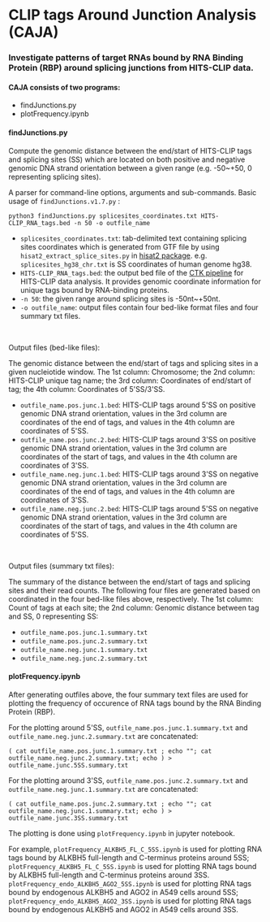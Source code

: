 # CLIP tags Around Junction Analysis (CAJA)
### Investigate patterns of target RNAs bound by RNA Binding Protein (RBP) around splicing junctions from HITS-CLIP data.

#### CAJA consists of two programs: 
- findJunctions.py
- plotFrequency.ipynb

#### findJunctions.py
Compute the genomic distance between the end/start of HITS-CLIP tags and splicing sites (SS) which are located on both positive and negative genomic DNA strand orientation between a given range (e.g. -50~+50, 0 representing splicing sites).<br />

A parser for command-line options, arguments and sub-commands. Basic usage of `findJunctions.v1.7.py` :<br />

```console
python3 findJunctions.py splicesites_coordinates.txt HITS-CLIP_RNA_tags.bed -n 50 -o outfile_name
```

- `splicesites_coordinates.txt`: tab-delimited text containing splicing sites coordinates which is generated from GTF file by using `hisat2_extract_splice_sites.py` in [hisat2 package](https://github.com/DaehwanKimLab/hisat2). e.g. `splicesites_hg38_chr.txt` is SS coordinates of human genome hg38.
- `HITS-CLIP_RNA_tags.bed`: the output bed file of the [CTK pipeline](https://github.com/chaolinzhanglab/ctk) for HITS-CLIP data analysis. It provides genomic coordinate information for unique tags bound by RNA-binding proteins.
- `-n 50`: the given range around splicing sites is -50nt~+50nt.
- `-o outfile_name`: output files contain four bed-like format files and four summary txt files.

<br />

Output files (bed-like files):<br />

The genomic distance between the end/start of tags and splicing sites in a given nucleiotide window. The 1st column: Chromosome; the 2nd column: HITS-CLIP unique tag name; the 3rd column: Coordinates of end/start of tag; the 4th column: Coordinates of 5'SS/3'SS.

- `outfile_name.pos.junc.1.bed`: HITS-CLIP tags around 5'SS on positive genomic DNA strand orientation, values in the 3rd column are coordinates of the end of tags, and values in the 4th column are coordinates of 5'SS.
- `outfile_name.pos.junc.2.bed`: HITS-CLIP tags around 3'SS on positive genomic DNA strand orientation, values in the 3rd column are coordinates of the start of tags, and values in the 4th column are coordinates of 3'SS.
- `outfile_name.neg.junc.1.bed`: HITS-CLIP tags around 3'SS on negative genomic DNA strand orientation, values in the 3rd column are coordinates of the end of tags, and values in the 4th column are coordinates of 3'SS.
- `outfile_name.neg.junc.2.bed`: HITS-CLIP tags around 5'SS on negative genomic DNA strand orientation, values in the 3rd column are coordinates of the start of tags, and values in the 4th column are coordinates of 5'SS.

<br />

Output files (summary txt files):<br />

The summary of the distance between the end/start of tags and splicing sites and their read counts. The following four files are generated based on coordinated in the four bed-like files above, respectively. The 1st column: Count of tags at each site; the 2nd column: Genomic distance between tag and SS, 0 representing SS:

- `outfile_name.pos.junc.1.summary.txt`
- `outfile_name.pos.junc.2.summary.txt`
- `outfile_name.neg.junc.1.summary.txt`
- `outfile_name.neg.junc.2.summary.txt`

#### plotFrequency.ipynb

After generating outfiles above, the four summary text files are used for plotting the frequency of occurence of RNA tags bound by the RNA Binding Protein (RBP).<br />

For the plotting around 5'SS, `outfile_name.pos.junc.1.summary.txt` and `outfile_name.neg.junc.2.summary.txt` are concatenated:

```console
( cat outfile_name.pos.junc.1.summary.txt ; echo ""; cat outfile_name.neg.junc.2.summary.txt; echo ) > outfile_name.junc.5SS.summary.txt
```

For the plotting around 3'SS, `outfile_name.pos.junc.2.summary.txt` and `outfile_name.neg.junc.1.summary.txt` are concatenated:

```console
( cat outfile_name.pos.junc.2.summary.txt ; echo ""; cat outfile_name.neg.junc.1.summary.txt; echo ) > outfile_name.junc.3SS.summary.txt
```

The plotting is done using `plotFrequency.ipynb` in jupyter notebook.<br/>
 
 For example, `plotFrequency_ALKBH5_FL_C_5SS.ipynb` is used for plotting RNA tags bound by ALKBH5 full-length and C-terminus proteins around 5SS; `plotFrequency_ALKBH5_FL_C_5SS.ipynb` is used for plotting RNA tags bound by ALKBH5 full-length and C-terminus proteins around 3SS. `plotFrequency_endo_ALKBH5_AGO2_5SS.ipynb` is used for plotting RNA tags bound by endogenous ALKBH5 and AGO2 in A549 cells around 5SS; `plotFrequency_endo_ALKBH5_AGO2_3SS.ipynb` is used for plotting RNA tags bound by endogenous ALKBH5 and AGO2 in A549 cells around 3SS.
